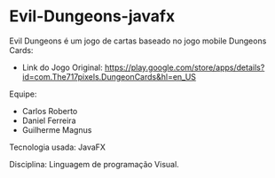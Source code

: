 # Evil-Dungeons-javafx

Evil Dungeons é um jogo de cartas baseado no jogo mobile Dungeons Cards:

* Link do Jogo Original:
https://play.google.com/store/apps/details?id=com.The717pixels.DungeonCards&hl=en_US

Equipe:

- Carlos Roberto
- Daniel Ferreira 
- Guilherme Magnus 

Tecnologia usada: JavaFX

Disciplina: Linguagem de programação Visual.

